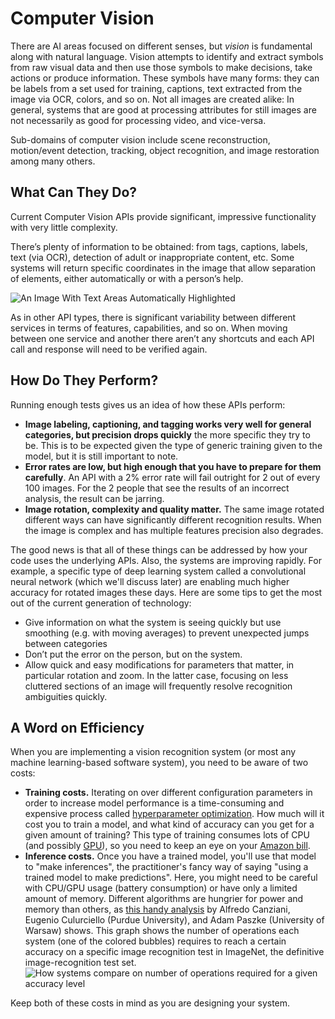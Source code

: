 # Computer Vision

There are AI areas focused on different senses, but _vision_ is fundamental along with natural language. Vision attempts to identify and extract symbols from raw visual data and then use those symbols to make decisions, take actions or produce information. These symbols have many forms: they can be labels from a set used for training, captions, text extracted from the image via OCR, colors, and so on. Not all images are created alike: In general, systems that are good at processing attributes for still images are not necessarily as good for processing video, and vice-versa.

Sub-domains of computer vision include scene reconstruction, motion/event detection, tracking, object recognition, and image restoration among many others.

## What Can They Do?

Current Computer Vision APIs provide significant, impressive functionality with very little complexity. 

There’s plenty of information to be obtained: from tags, captions, labels, text (via OCR), detection of adult or inappropriate content, etc. Some systems will return specific coordinates in the image that allow separation of elements, either automatically or with a person’s help.

![An Image With Text Areas Automatically Highlighted](/images/image-highlights.png "An Image With Text Areas Automatically Highlighted")

As in other API types, there is significant variability between different services in terms of features, capabilities, and so on. When moving between one service and another there aren’t any shortcuts and each API call and response will need to be verified again.

## How Do They Perform?

Running enough tests gives us an idea of how these APIs perform:

* **Image labeling, captioning, and tagging works very well for general categories, but precision drops quickly** the more specific they try to be. This is to be expected given the type of generic training given to the model, but it is still important to note.
* **Error rates are low, but high enough that you have to prepare for them carefully**. An API with a 2% error rate will fail outright for 2 out of every 100 images. For the 2 people that see the results of an incorrect analysis, the result can be jarring.
* **Image rotation, complexity and quality matter.** The same image rotated different ways can have significantly different recognition results. When the image is complex and has multiple features precision also degrades.

The good news is that all of these things can be addressed by how your code uses the underlying APIs. Also, the systems are improving rapidly. For example, a specific type of deep learning system called a convolutional neural network (which we'll discuss later) are enabling much higher accuracy for rotated images these days. Here are some tips to get the most out of the current generation of technology:

* Give information on what the system is seeing quickly but use smoothing (e.g. with moving averages) to prevent unexpected jumps between categories
* Don’t put the error on the person, but on the system.
* Allow quick and easy modifications for parameters that matter, in particular rotation and zoom. In the latter case, focusing on less cluttered sections of an image will frequently resolve recognition ambiguities quickly.

## A Word on Efficiency

When you are implementing a vision recognition system (or most any machine learning-based software system), you need to be aware of two costs:
* **Training costs.** Iterating on over different configuration parameters in order to increase model performance is a time-consuming and expensive process called [hyperparameter optimization](https://en.wikipedia.org/wiki/Hyperparameter_(machine_learning)#Optimization). How much will it cost you to train a model, and what kind of accuracy can you get for a given amount of training? This type of training consumes lots of CPU (and possibly [GPU](https://devblogs.nvidia.com/parallelforall/sigopt-deep-learning-hyperparameter-optimization/)), so you need to keep an eye on your [Amazon bill](https://aws.amazon.com/blogs/ai/fast-cnn-tuning-with-aws-gpu-instances-and-sigopt/). 
* **Inference costs.** Once you have a trained model, you'll use that model to "make inferences", the practitioner's fancy way of saying "using a trained model to make predictions". Here, you might need to be careful with CPU/GPU usage (battery consumption) or have only a limited amount of memory. Different algorithms are hungrier for power and memory than others, as [this handy analysis](https://arxiv.org/pdf/1605.07678.pdf) by Alfredo Canziani, Eugenio Culurciello (Purdue University), and Adam Paszke (University of Warsaw) shows. This graph shows the number of operations each system (one of the colored bubbles) requires to reach a certain accuracy on a specific image recognition test in ImageNet, the definitive image-recognition test set.
![How systems compare on number of operations required for a given accuracy level](/images/efficiency.png "How systems compare on number of operations required for a given accuracy level")

Keep both of these costs in mind as you are designing your system.

